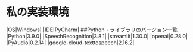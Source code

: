 # 私の実装環境
|OS|Windows|
|IDE|PyCharm|
##Python・ライブラリのバージョン一覧
|Python|3.9.0|
|SpeechRecognition|3.8.1|
|streamlit|1.30.0|
|openai|0.28.0|
|PyAudio|0.2.14|
|google-cloud-texttospeech|2.16.2|
